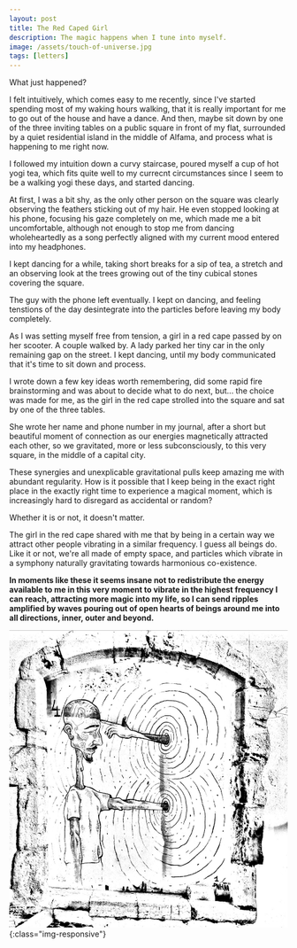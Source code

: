 ```yaml
---
layout: post
title: The Red Caped Girl
description: The magic happens when I tune into myself. 
image: /assets/touch-of-universe.jpg
tags: [letters]
---
```


What just happened?

I felt intuitively, which comes easy to me recently, since I've started spending most of my waking hours walking, that it is really important for me to go out of the house and have a dance. And then, maybe sit down by one of the three inviting tables on a public square in front of my flat, surrounded by a quiet residential island in the middle of Alfama, and process what is happening to me right now.

I followed my intuition down a curvy staircase, poured myself a cup of hot yogi tea, which fits quite well to my currecnt circumstances since I seem to be a walking yogi these days, and started dancing.

At first, I was a bit shy, as the only other person on the square was clearly observing the feathers sticking out of my hair. He even stopped looking at his phone, focusing his gaze completely on me, which made me a bit uncomfortable, although not enough to stop me from dancing wholeheartedly as a song perfectly aligned with my current mood entered into my headphones.

I kept dancing for a while, taking short breaks for a sip of tea, a stretch and an observing look at the trees growing out of the tiny cubical stones covering the square.

The guy with the phone left eventually. I kept on dancing, and feeling tenstions of the day desintegrate into the particles before leaving my body completely.

As I was setting myself free from tension, a girl in a red cape passed by on her scooter. A couple walked by. A lady parked her tiny car in the only remaining gap on the street. I kept dancing, until my body communicated that it's time to sit down and process.

I wrote down a few key ideas worth remembering, did some rapid fire brainstorming and was about to decide what to do next, but... the choice was made for me, as the girl in the red cape strolled into the square and sat by one of the three tables.

She wrote her name and phone number in my journal, after a short but beautiful moment of connection as our energies magnetically attracted each other, so we gravitated, more or less subconsciously, to this very square, in the middle of a capital city.

These synergies and unexplicable gravitational pulls keep amazing me with abundant regularity. How is it possible that I keep being in the exact right place in the exactly right time to experience a magical moment, which is increasingly hard to disregard as accidental or random?

Whether it is or not, it doesn't matter.

The girl in the red cape shared with me that by being in a certain way we attract other people vibrating in a similar frequency. I guess all beings do. Like it or not, we're all made of empty space, and particles which vibrate in a symphony naturally gravitating towards harmonious co-existence.

**In moments like these it seems insane not to redistribute the energy available to me in this very moment to vibrate in the highest frequency I can reach, attracting more magic into my life, so I can send ripples amplified by waves pouring out of open hearts of beings around me into all directions, inner, outer and beyond.**

![Touch of the Universe](/assets/touch-of-universe.jpg){:class="img-responsive"}